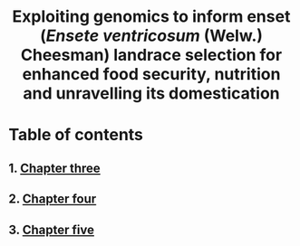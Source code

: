# <h1 style="text-align: center;">Exploiting genomics to inform enset (*Ensete* *ventricosum* (Welw.) Cheesman) landrace selection for enhanced food security, nutrition and unravelling its domestication</h1>


# Table of contents 
## 1. [Chapter three](Chapter_three/README.md)
## 2. [Chapter four](Chapter_four/README.md)
## 3. [Chapter five](Chapter_five/README.md)